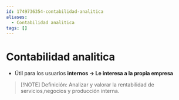 ```yaml
---
id: 1749736354-contabilidad-analitica
aliases:
  - Contabilidad analitica
tags: []
---
```


# Contabilidad analitica

+ Útil para los usuarios **internos → Le interesa a la propia empresa** 

> [!NOTE] Definición:
> Analizar y valorar la rentabilidad de servicios,negocios y producción interna.
